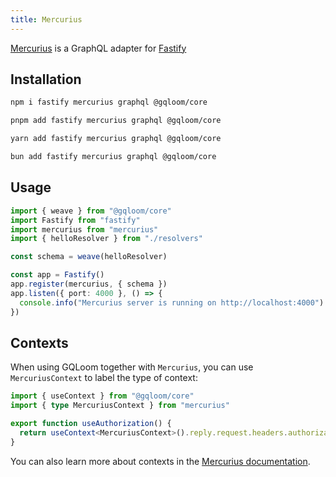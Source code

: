 ```yaml
---
title: Mercurius
---
```


[Mercurius](https://mercurius.dev/) is a GraphQL adapter for [Fastify](https://www.fastify.io/)

## Installation

```sh tab="npm"
npm i fastify mercurius graphql @gqloom/core
```
```sh tab="pnpm"
pnpm add fastify mercurius graphql @gqloom/core
```
```sh tab="yarn"
yarn add fastify mercurius graphql @gqloom/core
```
```sh tab="bun"
bun add fastify mercurius graphql @gqloom/core
```

## Usage 
```ts
import { weave } from "@gqloom/core"
import Fastify from "fastify"
import mercurius from "mercurius"
import { helloResolver } from "./resolvers"

const schema = weave(helloResolver)

const app = Fastify()
app.register(mercurius, { schema })
app.listen({ port: 4000 }, () => {
  console.info("Mercurius server is running on http://localhost:4000")
})
```

## Contexts

When using GQLoom together with `Mercurius`, you can use `MercuriusContext` to label the type of context:

```ts twoslash
import { useContext } from "@gqloom/core"
import { type MercuriusContext } from "mercurius"

export function useAuthorization() {
  return useContext<MercuriusContext>().reply.request.headers.authorization
}
```

You can also learn more about contexts in the [Mercurius documentation](https://mercurius.dev/#/docs/context).